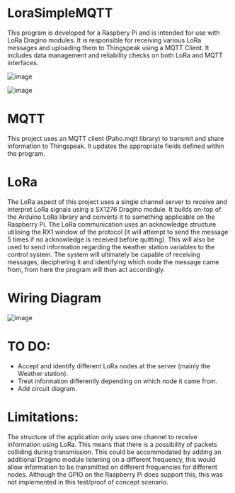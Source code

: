 # LoraSimpleMQTT
This program is developed for a Raspbery Pi and is intended for use with LoRa Dragino modules. It is responsible for receiving various LoRa messages and uploading them to Thingspeak using a MQTT Client. It includes data management and reliability checks on both LoRa and MQTT interfaces.


![image](https://drive.google.com/uc?export=view&id=1IyFwkndXneeQ8KbWKOkJTJl4UHYygkWe)

![image](https://drive.google.com/uc?export=view&id=1XWNL8NdCEkjr6fpAYRsgic4OdOn5ZbUE)

# MQTT
This project uses an MQTT client (Paho.mqtt library) to transmit and share information to Thingspeak. It updates the appropriate fields defined within the program.

# LoRa
The LoRa aspect of this project uses a single channel server to receive and interpret LoRa signals using a SX1276 Dragino module. It builds on-top of the Arduino LoRa library and converts it to something applicable on the Raspberry Pi. The LoRa communication uses an acknowledge structure utilising the RX1 window of the protocol (it will attempt to send the message 5 times if no acknowledge is received before quitting). This will also be used to send information regarding the weather station variables to the control system. The system will ultimately be capable of receiving messages, deciphering it and identifying which node the message came from, from here the program will then act accordingly.

# Wiring Diagram
![image](https://drive.google.com/uc?export=view&id=1YM_XTfLAoK2r2KCQsAAmkSWHfu61cNFR)

# TO DO:
- Accept and identify different LoRa nodes at the server (mainly the Weather station). 
- Treat information differently depending on which node it came from.
- Add circuit diagram.

# Limitations:
The structure of the application only uses one channel to receive information using LoRa. This means that there is a possibility of packets colliding during transmission. This could be accommodated by adding an additional Dragino module listening on a different frequency, this would allow information to be transmitted on different frequencies for different nodes. Although the GPIO on the Raspberry Pi does support this, this was not implemented in this test/proof of concept scenario.
